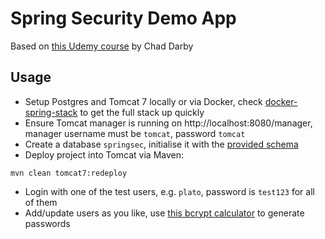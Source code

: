 # Spring Security Demo App

Based on [this Udemy course](https://www.udemy.com/spring-hibernate-tutorial) by Chad Darby

## Usage

- Setup Postgres and Tomcat 7 locally or via Docker, check [docker-spring-stack](https://github.com/joerx/docker-spring-stack) to get the full stack up quickly
- Ensure Tomcat manager is running on http://localhost:8080/manager, manager username must be `tomcat`, password `tomcat`
- Create a database `springsec`, initialise it with the [provided schema](./src/main/resources/schema.sql)
- Deploy project into Tomcat via Maven:

```
mvn clean tomcat7:redeploy
``` 

- Login with one of the test users, e.g. `plato`, password is `test123` for all of them
- Add/update users as you like, use [this bcrypt calculator](https://www.bcryptcalculator.com/) to generate passwords 
